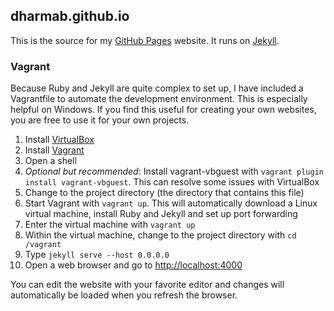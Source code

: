 ## dharmab.github.io

This is the source for my [GitHub Pages](https://pages.github.com) website. It runs on [Jekyll](https://www.jekyllrb.com).

### Vagrant

Because Ruby and Jekyll are quite complex to set up, I have included a Vagrantfile to automate the development environment. This is especially helpful on Windows. If you find this useful for creating your own websites, you are free to use it for your own projects.

1. Install [VirtualBox](https://www.virtualbox.org)
1. Install [Vagrant](https://www.vagrantup.com)
1. Open a shell
1. *Optional but recommended*: Install vagrant-vbguest with `vagrant plugin install vagrant-vbguest`. This can resolve some issues with VirtualBox
1. Change to the project directory (the directory that contains this file)
1. Start Vagrant with `vagrant up`. This will automatically download a Linux virtual machine, install Ruby and Jekyll and set up port forwarding
1. Enter the virtual machine with `vagrant up`
1. Within the virtual machine, change to the project directory with `cd /vagrant`
1. Type `jekyll serve --host 0.0.0.0`
1. Open a web browser and go to [http://localhost:4000](http://localhost:4000)

You can edit the website with your favorite editor and changes will automatically be loaded when you refresh the browser.
